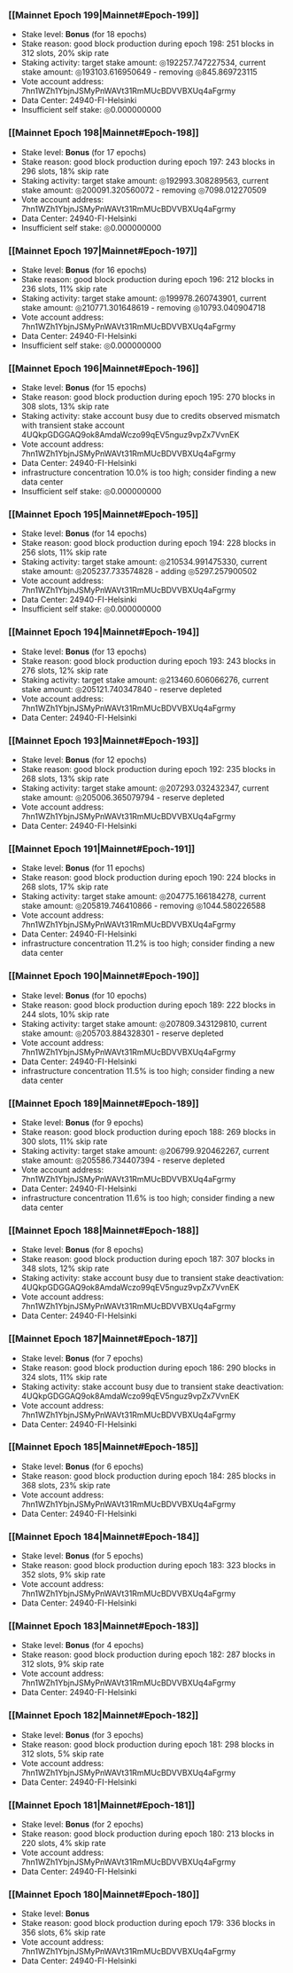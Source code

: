 ### [[Mainnet Epoch 199|Mainnet#Epoch-199]]
* Stake level: **Bonus** (for 18 epochs)
* Stake reason: good block production during epoch 198: 251 blocks in 312 slots, 20% skip rate
* Staking activity: target stake amount: ◎192257.747227534, current stake amount: ◎193103.616950649 - removing ◎845.869723115
* Vote account address: 7hn1WZh1YbjnJSMyPnWAVt31RmMUcBDVVBXUq4aFgrmy
* Data Center: 24940-FI-Helsinki
* Insufficient self stake: ◎0.000000000
### [[Mainnet Epoch 198|Mainnet#Epoch-198]]
* Stake level: **Bonus** (for 17 epochs)
* Stake reason: good block production during epoch 197: 243 blocks in 296 slots, 18% skip rate
* Staking activity: target stake amount: ◎192993.308289563, current stake amount: ◎200091.320560072 - removing ◎7098.012270509
* Vote account address: 7hn1WZh1YbjnJSMyPnWAVt31RmMUcBDVVBXUq4aFgrmy
* Data Center: 24940-FI-Helsinki
* Insufficient self stake: ◎0.000000000
### [[Mainnet Epoch 197|Mainnet#Epoch-197]]
* Stake level: **Bonus** (for 16 epochs)
* Stake reason: good block production during epoch 196: 212 blocks in 236 slots, 11% skip rate
* Staking activity: target stake amount: ◎199978.260743901, current stake amount: ◎210771.301648619 - removing ◎10793.040904718
* Vote account address: 7hn1WZh1YbjnJSMyPnWAVt31RmMUcBDVVBXUq4aFgrmy
* Data Center: 24940-FI-Helsinki
* Insufficient self stake: ◎0.000000000
### [[Mainnet Epoch 196|Mainnet#Epoch-196]]
* Stake level: **Bonus** (for 15 epochs)
* Stake reason: good block production during epoch 195: 270 blocks in 308 slots, 13% skip rate
* Staking activity: stake account busy due to credits observed mismatch with transient stake account 4UQkpGDGGAQ9ok8AmdaWczo99qEV5nguz9vpZx7VvnEK
* Vote account address: 7hn1WZh1YbjnJSMyPnWAVt31RmMUcBDVVBXUq4aFgrmy
* Data Center: 24940-FI-Helsinki
* infrastructure concentration 10.0% is too high; consider finding a new data center
* Insufficient self stake: ◎0.000000000
### [[Mainnet Epoch 195|Mainnet#Epoch-195]]
* Stake level: **Bonus** (for 14 epochs)
* Stake reason: good block production during epoch 194: 228 blocks in 256 slots, 11% skip rate
* Staking activity: target stake amount: ◎210534.991475330, current stake amount: ◎205237.733574828 - adding ◎5297.257900502
* Vote account address: 7hn1WZh1YbjnJSMyPnWAVt31RmMUcBDVVBXUq4aFgrmy
* Data Center: 24940-FI-Helsinki
* Insufficient self stake: ◎0.000000000
### [[Mainnet Epoch 194|Mainnet#Epoch-194]]
* Stake level: **Bonus** (for 13 epochs)
* Stake reason: good block production during epoch 193: 243 blocks in 276 slots, 12% skip rate
* Staking activity: target stake amount: ◎213460.606066276, current stake amount: ◎205121.740347840 - reserve depleted
* Vote account address: 7hn1WZh1YbjnJSMyPnWAVt31RmMUcBDVVBXUq4aFgrmy
* Data Center: 24940-FI-Helsinki
### [[Mainnet Epoch 193|Mainnet#Epoch-193]]
* Stake level: **Bonus** (for 12 epochs)
* Stake reason: good block production during epoch 192: 235 blocks in 268 slots, 13% skip rate
* Staking activity: target stake amount: ◎207293.032432347, current stake amount: ◎205006.365079794 - reserve depleted
* Vote account address: 7hn1WZh1YbjnJSMyPnWAVt31RmMUcBDVVBXUq4aFgrmy
* Data Center: 24940-FI-Helsinki
### [[Mainnet Epoch 191|Mainnet#Epoch-191]]
* Stake level: **Bonus** (for 11 epochs)
* Stake reason: good block production during epoch 190: 224 blocks in 268 slots, 17% skip rate
* Staking activity: target stake amount: ◎204775.166184278, current stake amount: ◎205819.746410866 - removing ◎1044.580226588
* Vote account address: 7hn1WZh1YbjnJSMyPnWAVt31RmMUcBDVVBXUq4aFgrmy
* Data Center: 24940-FI-Helsinki
* infrastructure concentration 11.2% is too high; consider finding a new data center
### [[Mainnet Epoch 190|Mainnet#Epoch-190]]
* Stake level: **Bonus** (for 10 epochs)
* Stake reason: good block production during epoch 189: 222 blocks in 244 slots, 10% skip rate
* Staking activity: target stake amount: ◎207809.343129810, current stake amount: ◎205703.884328301 - reserve depleted
* Vote account address: 7hn1WZh1YbjnJSMyPnWAVt31RmMUcBDVVBXUq4aFgrmy
* Data Center: 24940-FI-Helsinki
* infrastructure concentration 11.5% is too high; consider finding a new data center
### [[Mainnet Epoch 189|Mainnet#Epoch-189]]
* Stake level: **Bonus** (for 9 epochs)
* Stake reason: good block production during epoch 188: 269 blocks in 300 slots, 11% skip rate
* Staking activity: target stake amount: ◎206799.920462267, current stake amount: ◎205586.734407394 - reserve depleted
* Vote account address: 7hn1WZh1YbjnJSMyPnWAVt31RmMUcBDVVBXUq4aFgrmy
* Data Center: 24940-FI-Helsinki
* infrastructure concentration 11.6% is too high; consider finding a new data center
### [[Mainnet Epoch 188|Mainnet#Epoch-188]]
* Stake level: **Bonus** (for 8 epochs)
* Stake reason: good block production during epoch 187: 307 blocks in 348 slots, 12% skip rate
* Staking activity: stake account busy due to transient stake deactivation: 4UQkpGDGGAQ9ok8AmdaWczo99qEV5nguz9vpZx7VvnEK
* Vote account address: 7hn1WZh1YbjnJSMyPnWAVt31RmMUcBDVVBXUq4aFgrmy
* Data Center: 24940-FI-Helsinki
### [[Mainnet Epoch 187|Mainnet#Epoch-187]]
* Stake level: **Bonus** (for 7 epochs)
* Stake reason: good block production during epoch 186: 290 blocks in 324 slots, 11% skip rate
* Staking activity: stake account busy due to transient stake deactivation: 4UQkpGDGGAQ9ok8AmdaWczo99qEV5nguz9vpZx7VvnEK
* Vote account address: 7hn1WZh1YbjnJSMyPnWAVt31RmMUcBDVVBXUq4aFgrmy
* Data Center: 24940-FI-Helsinki
### [[Mainnet Epoch 185|Mainnet#Epoch-185]]
* Stake level: **Bonus** (for 6 epochs)
* Stake reason: good block production during epoch 184: 285 blocks in 368 slots, 23% skip rate
* Vote account address: 7hn1WZh1YbjnJSMyPnWAVt31RmMUcBDVVBXUq4aFgrmy
* Data Center: 24940-FI-Helsinki
### [[Mainnet Epoch 184|Mainnet#Epoch-184]]
* Stake level: **Bonus** (for 5 epochs)
* Stake reason: good block production during epoch 183: 323 blocks in 352 slots, 9% skip rate
* Vote account address: 7hn1WZh1YbjnJSMyPnWAVt31RmMUcBDVVBXUq4aFgrmy
* Data Center: 24940-FI-Helsinki
### [[Mainnet Epoch 183|Mainnet#Epoch-183]]
* Stake level: **Bonus** (for 4 epochs)
* Stake reason: good block production during epoch 182: 287 blocks in 312 slots, 9% skip rate
* Vote account address: 7hn1WZh1YbjnJSMyPnWAVt31RmMUcBDVVBXUq4aFgrmy
* Data Center: 24940-FI-Helsinki
### [[Mainnet Epoch 182|Mainnet#Epoch-182]]
* Stake level: **Bonus** (for 3 epochs)
* Stake reason: good block production during epoch 181: 298 blocks in 312 slots, 5% skip rate
* Vote account address: 7hn1WZh1YbjnJSMyPnWAVt31RmMUcBDVVBXUq4aFgrmy
* Data Center: 24940-FI-Helsinki
### [[Mainnet Epoch 181|Mainnet#Epoch-181]]
* Stake level: **Bonus** (for 2 epochs)
* Stake reason: good block production during epoch 180: 213 blocks in 220 slots, 4% skip rate
* Vote account address: 7hn1WZh1YbjnJSMyPnWAVt31RmMUcBDVVBXUq4aFgrmy
* Data Center: 24940-FI-Helsinki
### [[Mainnet Epoch 180|Mainnet#Epoch-180]]
* Stake level: **Bonus**
* Stake reason: good block production during epoch 179: 336 blocks in 356 slots, 6% skip rate
* Vote account address: 7hn1WZh1YbjnJSMyPnWAVt31RmMUcBDVVBXUq4aFgrmy
* Data Center: 24940-FI-Helsinki